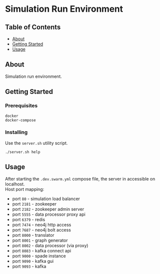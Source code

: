 # Simulation Run Environment

## Table of Contents

- [About](#about)
- [Getting Started](#getting_started)
- [Usage](#usage)

## About <a name = "about"></a>

Simulation run environment.

## Getting Started <a name = "getting_started"></a>

### Prerequisites

```
docker
docker-compose
```

### Installing
Use the `server.sh` utility script.
```
./server.sh help
```

## Usage <a name = "usage"></a>

After starting the `.dev.swarm.yml` compose file, the server in accessible on localhost. </br>
Host port mapping: </br>
* port `80` - simulation load balancer
* port `2181` - zookeeper
* port `2182` - zookeeper admin server
* port `5555` - data processor proxy api
* port `6379` - redis
* port `7474` - neo4j http access
* port `7687` - neo4j bolt access
* port `8000` - translator
* port `8001` - graph generator
* port `8002` - data processor (via proxy)
* port `8083` - kafka connect api
* port `9000` - spade instance
* port `9090` - kafka gui
* port `9093` - kafka
